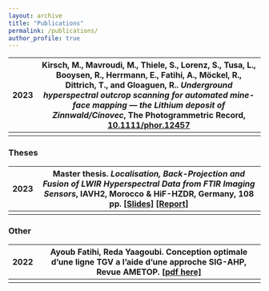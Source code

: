 ```yaml
---
layout: archive
title: "Publications"
permalink: /publications/
author_profile: true
---
```


|2023| Kirsch, M., Mavroudi, M., Thiele, S., Lorenz, S., Tusa, L., Booysen, R., Herrmann, E., **Fatihi, A**., Möckel, R., Dittrich, T., and Gloaguen, R.. *Underground hyperspectral outcrop scanning for automated mine-face mapping — the Lithium deposit of Zinnwald/Cínovec*, **The Photogrammetric Record**, [10.1111/phor.12457](https://doi.org/10.1111/phor.12457)|
|-|-|
| | |

### Theses

|2023| Master thesis. *Localisation, Back-Projection and Fusion of LWIR Hyperspectral Data from FTIR Imaging Sensors*, IAVH2, Morocco & HiF-HZDR, Germany, 108 pp. [[Slides]](https://www.slideshare.net/AyoubFatihi2/ayoub-fatihis-thesis-defense-presentation) [[Report]](https://www.slideshare.net/AyoubFatihi2/ayoub-fatihis-thesis-report-261200101)|
|-|-|
| | |

### Other

|2022| **Ayoub Fatihi**, Reda Yaagoubi. Conception optimale d’une ligne TGV a l’aide d’une approche SIG-AHP, Revue AMETOP. [[pdf here]](../files/conception-lgv-ametop-fatihi2022.pdf) |
|-|-|
| | |